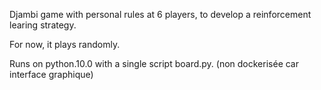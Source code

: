 



Djambi game with personal rules at 6 players, to develop a reinforcement learing strategy.

For now, it plays randomly.

Runs on python.10.0 with a single script board.py. (non dockerisée car interface graphique)

